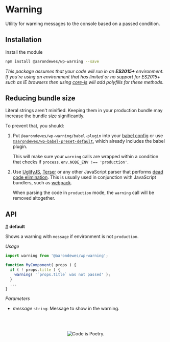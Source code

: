 # Warning

Utility for warning messages to the console based on a passed condition.

## Installation

Install the module

```bash
npm install @aarondewes/wp-warning --save
```

_This package assumes that your code will run in an **ES2015+** environment. If you're using an environment that has limited or no support for ES2015+ such as IE browsers then using [core-js](https://github.com/zloirock/core-js) will add polyfills for these methods._

## Reducing bundle size

Literal strings aren't minified. Keeping them in your production bundle may increase the bundle size significantly.

To prevent that, you should:

1.  Put `@aarondewes/wp-warning/babel-plugin` into your [babel config](https://babeljs.io/docs/en/plugins#plugin-options) or use [`@aarondewes/wp-babel-preset-default`](https://www.npmjs.com/package/@aarondewes/wp-babel-preset-default), which already includes the babel plugin.

    This will make sure your `warning` calls are wrapped within a condition that checks if `process.env.NODE_ENV !== 'production'`.

2.  Use [UglifyJS](https://github.com/mishoo/UglifyJS2), [Terser](https://github.com/terser/terser) or any other JavaScript parser that performs [dead code elimination](https://en.wikipedia.org/wiki/Dead_code_elimination). This is usually used in conjunction with JavaScript bundlers, such as [webpack](https://github.com/webpack/webpack).

    When parsing the code in `production` mode, the `warning` call will be removed altogether.

## API

<!-- START TOKEN(Autogenerated API docs) -->

<a name="default" href="#default">#</a> **default**

Shows a warning with `message` if environment is not `production`.

_Usage_

```js
import warning from '@aarondewes/wp-warning';

function MyComponent( props ) {
  if ( ! props.title ) {
    warning( '`props.title` was not passed' );
  }
  ...
}
```

_Parameters_

-   _message_ `string`: Message to show in the warning.


<!-- END TOKEN(Autogenerated API docs) -->

<br/><br/><p align="center"><img src="https://s.w.org/style/images/codeispoetry.png?1" alt="Code is Poetry." /></p>
